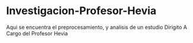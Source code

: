 # Investigacion-Profesor-Hevia
Aqui se encuentra el preprocesamiento, y analisis de un estudio Dirigito A Cargo del Profesor Hevia 
